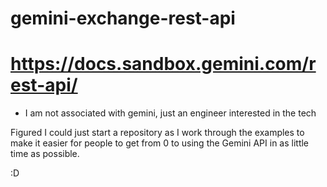 # gemini-exchange-rest-api
# https://docs.sandbox.gemini.com/rest-api/

* I am not associated with gemini, just an engineer interested in the tech


Figured I could just start a repository as I work through the examples to make it easier for people to get from 0 to using the Gemini API in as little time as possible.

:D

